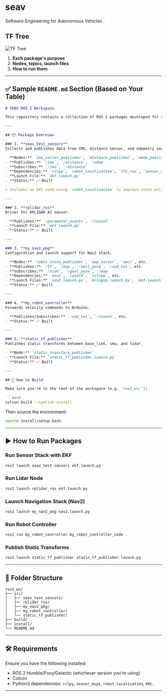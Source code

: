 # seav
Software Engineering for Autonomous Vehicles .

## TF Tree

![TF Tree](docs/images/tf_tree.png)


1. **Each package's purpose**
2. **Nodes, topics, launch files**
3. **How to run them**

---

## ✅ Sample `README.md` Section (Based on Your Table)

```markdown
# SEAV ROS 2 Workspace

This repository contains a collection of ROS 2 packages developed for autonomous robot navigation, sensing, and control. Each package resides in the `src/` folder and is designed for a specific functionality.

---

## 📦 Package Overview

### 1. **seav_test_sensors**
Collects and publishes data from IMU, distance sensor, and odometry source.

- **Nodes:** `imu_serial_publisher`, `distance_publisher`, `odom_publisher`
- **Publishes:** `/imu`, `/distance`, `/odom`
- **Subscribes:** `/imu`, `/distance`
- **Dependencies:** `rclpy`, `robot_localization`, `tf2_ros`, `sensor_msgs`
- **Launch File:** `ekf.launch.py`
- **Status:** ✅ Built

> Includes an EKF node using `robot_localization` to improve state estimation.

---

### 2. **rplidar_ros**
Driver for RPLIDAR A1 sensor.

- **Publishes:** `/parameter_events`, `/rosout`
- **Launch File:** `ekf.launch.py`
- **Status:** ✅ Built

---

### 3. **my_nav2_pkg**
Configuration and launch support for Nav2 stack.

- **Nodes:** `robot_state_publisher`, `map_server`, `amcl`, etc.
- **Publishes:** `/tf`, `/map`, `/amcl_pose`, `/cmd_vel`, etc.
- **Subscribes:** `/scan`, `/goal_pose`, `/map`
- **Dependencies:** `nav2`, `launch`, `rclcpp`, etc.
- **Launch Files:** `nav2.launch.py`, `bringup.launch.py`, `ekf.launch.py`, etc.
- **Status:** ✅ Built

---

### 4. **my_robot_controller**
Forwards velocity commands to Arduino.

- **Publishes/Subscribes:** `/cmd_vel`, `/rosout`, etc.
- **Status:** ✅ Built

---

### 5. **static_tf_publisher**
Publishes static transforms between base_link, imu, and lidar.

- **Node:** `static_transform_publisher`
- **Launch File:** `static_tf_publisher.launch.py`
- **Status:** ✅ Built

---

## 🚀 How to Build

Make sure you're in the root of the workspace (e.g. `ros2_ws/`):

```bash
colcon build --symlink-install
```

Then source the environment:

```bash
source install/setup.bash
```

---

## ▶️ How to Run Packages

### Run Sensor Stack with EKF
```bash
ros2 launch seav_test_sensors ekf.launch.py
```

### Run Lidar Node
```bash
ros2 launch rplidar_ros ekf.launch.py
```

### Launch Navigation Stack (Nav2)
```bash
ros2 launch my_nav2_pkg nav2.launch.py
```

### Run Robot Controller
```bash
ros2 run my_robot_controller my_robot_controller_node
```

### Publish Static Transforms
```bash
ros2 launch static_tf_publisher static_tf_publisher.launch.py
```

---

## 📁 Folder Structure

```
ros2_ws/
├── src/
│   ├── seav_test_sensors/
│   ├── rplidar_ros/
│   ├── my_nav2_pkg/
│   ├── my_robot_controller/
│   └── static_tf_publisher/
├── build/
├── install/
└── README.md
```

---

## 🛠 Requirements

Ensure you have the following installed:

- ROS 2 Humble/Foxy/Galactic (whichever version you're using)
- Colcon
- Python3 dependencies: `rclpy`, `sensor_msgs`, `robot_localization`, etc.

---

